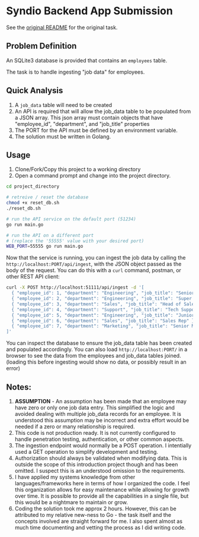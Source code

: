 # Syndio Backend App Submission

See the [original README](https://github.com/syndio/senior-backend-engineer-exercise/blob/main/README.md) for the original task.

## Problem Definition

An SQLite3 database is provided that contains an `employees` table.

The task is to handle ingesting "job data" for employees.

## Quick Analysis

1. A `job_data` table will need to be created
1. An API is required that will allow the job_data table to be populated from a JSON array. This json array must contain objects that have "employee_id", "department", and "job_title" properties
1. The PORT for the API must be defined by an environment variable.
1. The solution must be written in Golang.

## Usage

1. Clone/Fork/Copy this project to a working directory
1. Open a command prompt and change into the project directory.


```bash
cd project_directory

# retreive / reset the database
chmod +x reset_db.sh
./reset_db.sh

# run the API service on the default port (51234)
go run main.go

# run the API on a different port
# (replace the '55555' value with your desired port)
WEB_PORT=55555 go run main.go
```

Now that the service is running, you can ingest the job data by calling the `http://localhost:PORT/api/ingest`, with the JSON object passed as the body of the request.  You can do this with a `curl` command, postman, or other REST API client:

```bash
curl -X POST http://localhost:51111/api/ingest -d '[
  { "employee_id": 1, "department": "Engineering", "job_title": "Senior Engineer" },
  { "employee_id": 2, "department": "Engineering", "job_title": "Super Senior Engineer" },
  { "employee_id": 3, "department": "Sales", "job_title": "Head of Sales" },
  { "employee_id": 4, "department": "Support", "job_title": "Tech Support" },
  { "employee_id": 5, "department": "Engineering", "job_title": "Junior Engineer" },
  { "employee_id": 6, "department": "Sales", "job_title": "Sales Rep" },
  { "employee_id": 7, "department": "Marketing", "job_title": "Senior Marketer" }
]'
```

You can inspect the database to ensure the job_data table has been created and populated accordingly.  You can also load `http://localhost:PORT/` in a browser to see the data from the employees and job_data tables joined.  (loading this before ingesting would show no data, or possibly result in an error)

## Notes:

1. **ASSUMPTION** - An assumption has been made that an employee may have zero or only one job data entry.  This simplified the logic and avoided dealing with multiple job_data records for an employee.  It is understood this assumption may be incorrect and extra effort would be needed if a zero or many relationship is required.
1. This code is not production ready.  It is not currently configured to handle penetration testing, authentication, or other common aspects.
1. The ingestion endpoint would normally be a POST operation.  I intentially used a GET operation to simplify development and testing.
1. Authorization should always be validated when modifying data.  This is outside the scope of this introduction project though and has been omitted.  I suspect this is an understood omission to the requirements.
1. I have applied my systems knowledge from other languages/frameworks here in terms of how I organized the code.  I feel this organization allows for easy maintenance while allowing for growth over time.  It is possible to provide all the capabilities in a single file, but this would be a nightmare to maintain or grow.
1. Coding the solution took me approx 2 hours.  However, this can be attributed to my relative new-ness to Go - the task itself and the concepts involved are straight forward for me.  I also spent almost as much time documenting and vetting the process as I did writing code.


